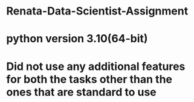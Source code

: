 # Renata-Data-Scientist-Assignment
# python version 3.10(64-bit)
# Did not use any additional features for both the tasks other than the ones that are standard to use
